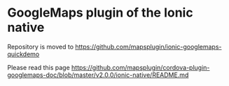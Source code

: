 # GoogleMaps plugin of the Ionic native

Repository is moved to https://github.com/mapsplugin/ionic-googlemaps-quickdemo

Please read this page
https://github.com/mapsplugin/cordova-plugin-googlemaps-doc/blob/master/v2.0.0/ionic-native/README.md
